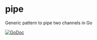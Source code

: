# pipe

Generic pattern to pipe two channels in Go

[![GoDoc](https://godoc.org/github.com/lestrrat-go/channels/pipe?status.svg)](https://godoc.org/github.com/lestrrat-go/channels/pipe)
